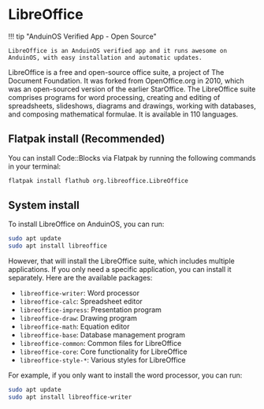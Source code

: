 # LibreOffice

!!! tip "AnduinOS Verified App - Open Source"

    LibreOffice is an AnduinOS verified app and it runs awesome on AnduinOS, with easy installation and automatic updates.

LibreOffice is a free and open-source office suite, a project of The Document Foundation. It was forked from OpenOffice.org in 2010, which was an open-sourced version of the earlier StarOffice. The LibreOffice suite comprises programs for word processing, creating and editing of spreadsheets, slideshows, diagrams and drawings, working with databases, and composing mathematical formulae. It is available in 110 languages.

## Flatpak install (Recommended)

You can install Code::Blocks via Flatpak by running the following commands in your terminal:

```bash
flatpak install flathub org.libreoffice.LibreOffice
```

## System install

To install LibreOffice on AnduinOS, you can run:

```bash
sudo apt update
sudo apt install libreoffice
```

However, that will install the LibreOffice suite, which includes multiple applications. If you only need a specific application, you can install it separately. Here are the available packages:

- `libreoffice-writer`: Word processor
- `libreoffice-calc`: Spreadsheet editor
- `libreoffice-impress`: Presentation program
- `libreoffice-draw`: Drawing program
- `libreoffice-math`: Equation editor
- `libreoffice-base`: Database management program
- `libreoffice-common`: Common files for LibreOffice
- `libreoffice-core`: Core functionality for LibreOffice
- `libreoffice-style-*`: Various styles for LibreOffice

For example, if you only want to install the word processor, you can run:

```bash
sudo apt update
sudo apt install libreoffice-writer
```
